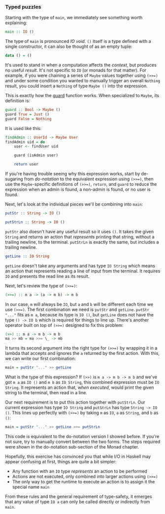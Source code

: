 ### Typed puzzles

Starting with the type of `main`, we immediately see something worth explaining:

```haskell
main :: IO ()
```

The type of `main` is pronounced *IO void*. `()` itself is a type defined with a
single constructor, it can also be thought of as an empty tuple:

```haskell
data () = ()
```

It's used to stand in when a computation affects the *context*, but produces no
useful *result*. It's not specific to `IO` (or monads for that matter). For
example, if you were chaining a series of `Maybe` values together using `(>>=)`
and under some condition you wanted to manually trigger an overall `Nothing`
result, you could insert a `Nothing` of type `Maybe ()` into the expression.

This is exactly how the [guard][] function works. When specialized to `Maybe`,
its definition is:

```haskell
guard :: Bool -> Maybe ()
guard True = Just ()
guard False = Nothing
```

It is used like this:

```haskell
findAdmin :: UserId -> Maybe User
findAdmin uid = do
    user <- findUser uid

    guard (isAdmin user)

    return user
```

[guard]: http://hackage.haskell.org/package/base-4.7.0.2/docs/Control-Monad.html#v:guard

If you're having trouble seeing why this expression works, start by de-sugaring
from *do-notation* to the equivalent expression using `(>>=)`, then use the
`Maybe`-specific definitions of `(>>=)`, `return`, and `guard` to reduce the
expression when an admin is found, a non-admin is found, or no user is found.

Next, let's look at the individual pieces we'll be combining into `main`:

```haskell
putStr :: String -> IO ()

putStrLn :: String -> IO ()
```

`putStr` also doesn't have any useful result so it uses `()`. It takes the given
`String` and returns an action that *represents* printing that string, without a
trailing newline, to the terminal. `putStrLn` is exactly the same, but includes
a trailing newline.

```haskell
getLine :: IO String
```

`getLine` doesn't take any arguments and has type `IO String` which means an
action that represents reading a line of input from the terminal. It requires
`IO` and presents the read line as its result.

Next, let's review the type of `(>>=)`:

```haskell
(>>=) :: m a -> (a -> m b) -> m b
```

In our case, `m` will always be `IO`, but `a` and `b` will be different each
time we use `(>>=)`. The first combination we need is `putStr` and `getLine`.
`putStr "..."` fits as `m a`, because its type is `IO ()`, but `getLine` does
not have the type `() -> IO b` which is required for things to line up. There's
another operator built on top of `(>>=)` designed to fix this problem:

```haskell
(>>) :: m a -> m b -> m b
ma >> mb = ma >>= \_ -> mb
```

It turns its second argument into the right type for `(>>=)` by wrapping it in a
lambda that accepts and ignores the `a` returned by the first action. With this,
we can write our first combination:

```haskell
main = putStr "..." >> getLine
```

What is the type of this expression? If `(>>)` is `m a -> m b -> m b` and we've
got `m a` as `IO ()` and `m b` as `IO String`, this combined expression must be
`IO String`. It represents an action that, *when executed*, would print the
given string to the terminal, then read in a line.

Our next requirement is to put this action together with `putStrLn`. Our current
expression has type `IO String` and `putStrLn` has type `String -> IO ()`. This
lines up perfectly with `(>>=)` by taking `m` as `IO`, `a` as `String`, and `b`
as `()`:

```haskell
main = putStr "..." >> getLine >>= putStrLn
```

This code is equivalent to the do-notation version I showed before. If you're
not sure, try to manually convert between the two forms. The steps required were
shown in the do-notation sub-section of the Monad chapter.

Hopefully, this exercise has convinced you that while I/O in Haskell may appear
confusing at first, things are quite a bit simpler:

- Any function with an `IO` type *represents* an action to be performed
- Actions are not executed, only combined into larger actions using `(>>=)`
- The only way to get the runtime to execute an action is to assign it the
  special name `main`

From these rules and the general requirement of type-safety, it emerges that any
value of type `IO a` can only be called directly or indirectly from `main`.
